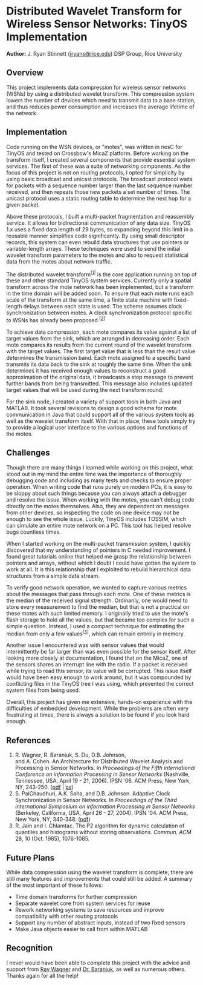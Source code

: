 # Distributed Wavelet Transform for Wireless Sensor Networks: TinyOS Implementation

**Author:** J. Ryan Stinnett (<jryans@rice.edu>)
DSP Group, Rice University

## Overview

This project implements data compression for wireless sensor networks
(WSNs) by using a distributed wavelet transform. This compression system
lowers the number of devices which need to transmit data to a base
station, and thus reduces power consumption and increases the average
lifetime of the network.

## Implementation

Code running on the WSN devices, or "motes", was written in nesC for TinyOS and
tested on Crossbow's MicaZ platform. Before working on the transform itself, I
created several components that provide essential system services. The first of
these was a suite of networking components. As the focus of this project is not
on routing protocols, I opted for simplicity by using basic broadcast and
unicast protocols. The broadcast protocol waits for packets with a sequence
number larger than the last sequence number received, and then repeats those
new packets a set number of times. The unicast protocol uses a static routing
table to determine the next hop for a given packet.

Above these protocols, I built a multi-packet fragmentation and reassembly
service. It allows for bidirectional communication of any data size. TinyOS 1.x
uses a fixed data length of 29 bytes, so expanding beyond this limit in a
reusable manner simplifies code significantly. By using small descriptor
records, this system can even rebuild data structures that use pointers or
variable-length arrays. These techniques were used to send the initial wavelet
transform parameters to the motes and also to request statistical data from
the motes about network traffic.

The distributed wavelet transform<sup>[[1](#ref1)]</sup> is the core application
running on top of these and other standard TinyOS system services. Currently
only a spatial transform across the mote network has been implemented, but a
transform in the time domain will be added soon. To ensure that each mote runs
each scale of the transform at the same time, a finite state machine with
fixed-length delays between each state is used. The scheme assumes clock
synchronization between motes. A clock synchronization protocol specific to WSNs
has already been proposed.<sup>[[2](#ref2)]</sup>

To achieve data compression, each mote compares its value against a list of
target values from the sink, which are arranged in decreasing order. Each mote
compares its results from the current round of the wavelet transform with the
target values. The first target value that is less than the result value
determines the transmission band. Each mote assigned to a specific band
transmits its data back to the sink at roughly the same time. When the sink
determines it has received enough values to reconstruct a good approximation of
the original data, it broadcasts a stop message to prevent further bands from
being transmitted. This message also includes updated target values that will
be used during the next transform round.

For the sink node, I created a variety of support tools in both Java and MATLAB.
It took several revisions to design a good scheme for mote communication in Java
that could support all of the various system tools as well as the wavelet
transform itself. With that in place, these tools simply try to provide a
logical user interface to the various options and functions of the motes.

## Challenges

Though there are many things I learned while working on this project, what stood
out in my mind the entire time was the importance of thoroughly debugging code
and including as many tests and checks to ensure proper operation. When writing
code that runs purely on modern PCs, it is easy to be sloppy about such things
because you can always attach a debugger and resolve the issue. When working
with the motes, you can't debug code directly on the motes themselves. Also,
they are dependent on messages from other devices, so inspecting the code on one
device may not be enough to see the whole issue. Luckily, TinyOS includes
TOSSIM, which can simulate an entire mote network on a PC. This tool has helped
resolve bugs countless times.

When I started working on the multi-packet transmission system, I quickly
discovered that my understanding of pointers in C needed improvement. I found
great tutorials online that helped me grasp the relationship between pointers
and arrays, without which I doubt I could have gotten the system to work at
all. It is this relationship that I exploited to rebuild hierarchical data
structures from a simple data stream.

To verify good network operation, we wanted to capture various metrics about the
messages that pass through each mote. One of these metrics is the median of
the received signal strength. Ordinarily, one would need to store every
measurement to find the median, but that is not a practical on these motes with
such limited memory. I originally tried to use the mote's flash storage to hold
all the values, but that became too complex for such a simple question. Instead,
I used a compact technique for estimating the median from only a few
values<sup>[[3](#ref3)]</sup>, which can remain entirely in memory.

Another issue I encountered was with sensor values that would intermittently be
far larger than was even possible for the sensor itself. After looking more
closely at documentation, I found that on the MicaZ, one of the sensors shares
an interrupt line with the radio. If a packet is received while trying to read
this sensor, its value will be corrupted. This issue itself would have been easy
enough to work around, but it was compounded by conflicting files in the TinyOS
tree I was using, which prevented the correct system files from being used.

Overall, this project has given me extensive, hands-on experience with the
difficulties of embedded development. While the problems are often very
frustrating at times, there is always a solution to be found if you look hard
enough.

## References

1.  <span id="ref1"></span>R. Wagner, R. Baraniuk, S. Du, D.B. Johnson,  
    and A. Cohen. An Architecture for Distributed Wavelet Analysis and
    Processing in Sensor Networks. In *Proceedings of the Fifth
    international Conference on information Processing in Sensor
    Networks* (Nashville, Tennessee, USA, April 19 - 21, 2006). IPSN
    '06. ACM Press, New York, NY, 243-250.
    ([pdf](http://www.ece.rice.edu/%7Erwagner/ipsn06.pdf) |
    [ps](http://www.ece.rice.edu/%7Erwagner/ipsn06.ps))
2.  <span id="ref2"></span>S. PalChaudhuri, A.K. Saha, and D.B. Johnson.
    Adaptive Clock Synchronization in Sensor Networks. In *Proceedings
    of the Third international Symposium on information Processing in
    Sensor Networks* (Berkeley, California, USA, April 26 - 27, 2004).
    IPSN '04. ACM Press, New York, NY, 340-348.
    ([pdf](http://monarch.cs.rice.edu/monarch-papers/ipsn2004.pdf))
3.  <span id="ref3"></span>R. Jain and I. Chlamtac. The P2 algorithm for
    dynamic calculation of quantiles and histograms without storing
    observations. *Commun. ACM* 28, 10 (Oct. 1985), 1076-1085.

## Future Plans

While data compression using the wavelet transform is complete, there
are still many features and improvements that could still be added. A
summary of the most important of these follows:

-   Time domain transforms for further compression
-   Separate wavelet core from system services for reuse
-   Rework networking systems to save resources and improve
    compatibility with other routing protocols
-   Support any number of abstract inputs, instead of two fixed sensors  
-   Make Java objects easier to call from within MATLAB

## Recognition

I never would have been able to complete this project with the advice
and support from [Ray Wagner](http://www.ece.rice.edu/~rwagner/) and
[Dr. Baraniuk](http://www.ece.rice.edu/~richb/), as well as numerous
others. Thanks again for all the help!

